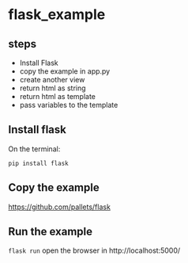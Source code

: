 # flask_example

## steps
 - Install Flask
 - copy the example in app.py
 - create another view
 - return html as string
 - return html as template
 - pass variables to the template

 ## Install flask
 On the terminal:

 `pip install flask`

 ## Copy the example
 https://github.com/pallets/flask

 ## Run the example
 `flask run`
 open the browser in http://localhost:5000/